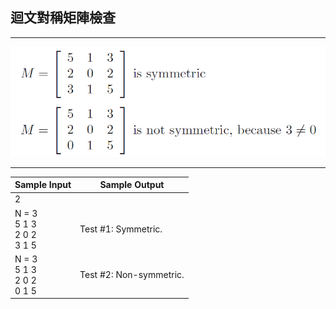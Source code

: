 ## 迴文對稱矩陣檢查
----

<img src="https://github.com/aiden00713/Data-Structure/blob/master/matrix/question.png?raw=true" style="zoom:80%" />

----

|Sample Input   |Sample Output |
| --- | --- |
|2| |
|N = 3<br>5 1 3<br>2 0 2<br>3 1 5 |Test #1: Symmetric.|
|N = 3<br>5 1 3<br>2 0 2<br>0 1 5 |Test #2: Non-symmetric.|
